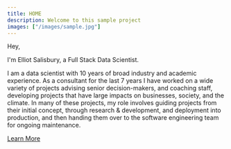 ```yaml
---
title: HOME
description: Welcome to this sample project
images: ["/images/sample.jpg"]
---
```


Hey,

I'm Elliot Salisbury, a Full Stack Data Scientist.

I am a data scientist with 10 years of broad industry and academic experience. As a consultant for the last 7 years I
have worked on a wide variety of projects advising senior decision-makers, and coaching staff, developing projects
that have large impacts on businesses, society, and the climate. In many of these projects, my role involves guiding
projects from their initial concept, through research & development, and deployment into production, and then
handing them over to the software engineering team for ongoing maintenance.

[Learn More](/about "Learn More")
